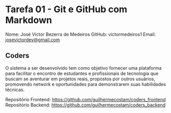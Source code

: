 # Tarefa 01 - Git e GitHub com Markdown

Nome: José Victor Bezerra de Medeiros
GitHub: victormedeiros1
Email: josevictordev@gmail.com

## Coders

O sistema a ser desenvolvido tem como objetivo fornecer uma plataforma para facilitar o encontro de estudantes e profissionais de tecnologia que buscam se aventurar em projetos reais, propostos por outros usuários, promovendo network e oportunidades para demonstrarem suas habilidades técnicas.

Repositório Frontend: https://github.com/guilhermecostam/coders_frontend
Repositório Backend: https://github.com/guilhermecostam/coders_backend
